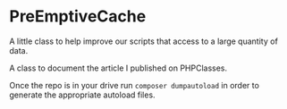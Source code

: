 # PreEmptiveCache
A little class to help improve our scripts that access to a large quantity of data.

A class to document the article I published on PHPClasses.

Once the repo is in your drive run ```composer dumpautoload``` in order to generate the appropriate autoload files.
